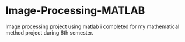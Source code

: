 # Image-Processing-MATLAB
Image processing project using matlab i completed for my mathematical method project during 6th semester.
